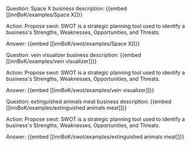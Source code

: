 Question: Space X business description:
{{embed [[innBoK/examples/Space X]]}}

Action: Propose swot: SWOT is a strategic planning tool used to identify a business's Strengths, Weaknesses, Opportunities, and Threats.

Answer:
{{embed [[innBoK/swot/examples/Space X]]}}

Question: vein visualizer business description:
{{embed [[innBoK/examples/vein visualizer]]}}

Action: Propose swot: SWOT is a strategic planning tool used to identify a business's Strengths, Weaknesses, Opportunities, and Threats.

Answer:
{{embed [[innBoK/swot/examples/vein visualizer]]}}

Question: extinguished animals meat business description:
{{embed [[innBoK/examples/extinguished animals meat]]}}

Action: Propose swot: SWOT is a strategic planning tool used to identify a business's Strengths, Weaknesses, Opportunities, and Threats.

Answer:
{{embed [[innBoK/swot/examples/extinguished animals meat]]}}



